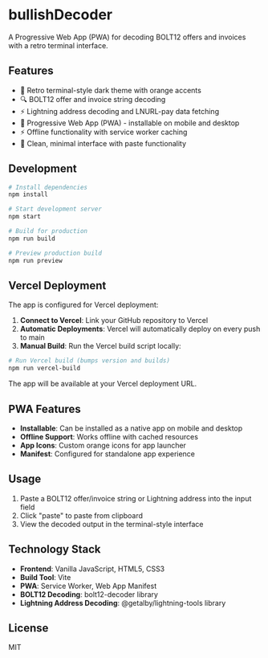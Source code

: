 # bullishDecoder

A Progressive Web App (PWA) for decoding BOLT12 offers and invoices with a retro terminal interface.

## Features

- 🧡 Retro terminal-style dark theme with orange accents
- 🔍 BOLT12 offer and invoice string decoding
- ⚡ Lightning address decoding and LNURL-pay data fetching
- 📱 Progressive Web App (PWA) - installable on mobile and desktop
- ⚡ Offline functionality with service worker caching
- 🎯 Clean, minimal interface with paste functionality

## Development

```bash
# Install dependencies
npm install

# Start development server
npm start

# Build for production
npm run build

# Preview production build
npm run preview
```

## Vercel Deployment

The app is configured for Vercel deployment:

1. **Connect to Vercel**: Link your GitHub repository to Vercel
2. **Automatic Deployments**: Vercel will automatically deploy on every push to main
3. **Manual Build**: Run the Vercel build script locally:

```bash
# Run Vercel build (bumps version and builds)
npm run vercel-build
```

The app will be available at your Vercel deployment URL.

## PWA Features

- **Installable**: Can be installed as a native app on mobile and desktop
- **Offline Support**: Works offline with cached resources
- **App Icons**: Custom orange icons for app launcher
- **Manifest**: Configured for standalone app experience

## Usage

1. Paste a BOLT12 offer/invoice string or Lightning address into the input field
2. Click "paste" to paste from clipboard
3. View the decoded output in the terminal-style interface

## Technology Stack

- **Frontend**: Vanilla JavaScript, HTML5, CSS3
- **Build Tool**: Vite
- **PWA**: Service Worker, Web App Manifest
- **BOLT12 Decoding**: bolt12-decoder library
- **Lightning Address Decoding**: @getalby/lightning-tools library

## License

MIT